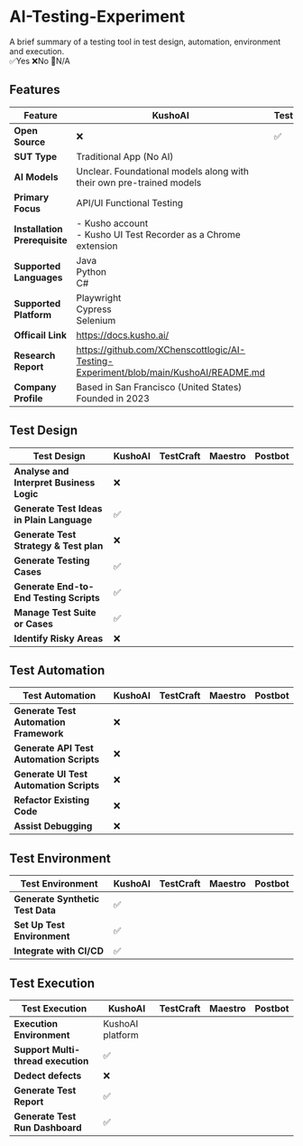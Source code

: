 # AI-Testing-Experiment
A brief summary of a testing tool in test design, automation, environment and execution. </br>
✅Yes ❌No 🚫N/A
## Features ##
| Feature                      | KushoAI | TestCraft | Maestro | Postbot |
|------------------------------|---------|-----------|---------|---------|
|**Open Source**               |❌       |✅        |         |         |
|**SUT Type**                  |Traditional App (No AI)         |           |         |         |
|**AI Models**                 |Unclear. Foundational models along with their own pre-trained models        |           |         |         |
|**Primary Focus**             |API/UI Functional Testing         |           |         |         |
|**Installation Prerequisite** |- Kusho account</br> - Kusho UI Test Recorder as a Chrome extension  |           |         |         |
|**Supported Languages**       | Java</br> Python</br> C#  |           |         |         |
|**Supported Platform**        |Playwright</br> Cypress</br> Selenium</br>        |           |         |         |
|**Officail Link**             | https://docs.kusho.ai/       |           |         |         |
|**Research Report**           | https://github.com/XChenscottlogic/AI-Testing-Experiment/blob/main/KushoAI/README.md      |           |         |         |
|**Company Profile**           |Based in San Francisco (United States)</br> Founded in 2023       |           |         |         |

## 	Test Design ##
| Test Design                               | KushoAI | TestCraft | Maestro | Postbot |
|-------------------------------------------|---------|-----------|---------|---------|
|**Analyse and Interpret Business Logic**   |❌       |           |         |         |
|**Generate Test Ideas in Plain Language**  |✅       |           |         |         |
|**Generate Test Strategy & Test plan**     |❌       |           |         |         |
|**Generate Testing Cases**                 |✅       |           |         |         |
|**Generate End-to-End Testing Scripts**    |✅       |           |         |         |
|**Manage Test Suite or Cases**             |✅       |           |         |         |
|**Identify Risky Areas**                   |❌       |           |         |         |

## 	Test Automation ##
| Test Automation                           | KushoAI | TestCraft | Maestro | Postbot |
|-------------------------------------------|---------|-----------|---------|---------|
|**Generate Test Automation Framework**     |❌          |           |         |         |
|**Generate API Test Automation Scripts**   |❌          |           |         |         |
|**Generate UI Test Automation Scripts**    |❌         |           |         |         |
|**Refactor Existing Code**                 |❌          |           |         |         |
|**Assist Debugging**                       |❌          |           |         |         |

## 	Test Environment ##
| Test Environment                          | KushoAI | TestCraft | Maestro | Postbot |
|-------------------------------------------|---------|-----------|---------|---------|
|**Generate Synthetic Test Data**           |✅         |           |         |         |
|**Set Up Test Environment**                |✅         |           |         |         |
|**Integrate with CI/CD**                   |✅         |           |         |         |

## 	Test Execution ##
| Test Execution                            | KushoAI | TestCraft | Maestro | Postbot |
|-------------------------------------------|---------|-----------|---------|---------|
|**Execution Environment**                  |KushoAI platform         |           |         |         |
|**Support Multi-thread execution**         |✅         |           |         |         |
|**Dedect defects**                         |❌         |           |         |         |
|**Generate Test Report**                   |✅         |           |         |         |
|**Generate Test Run Dashboard**            |✅         |           |         |         |
